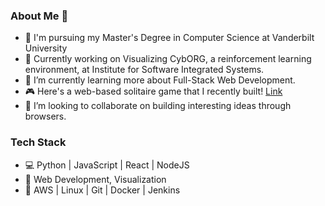 ### About Me 👋
- 🏫 I'm pursuing my Master's Degree in Computer Science at Vanderbilt University
- 🔭 Currently working on Visualizing CybORG, a reinforcement learning environment, at Institute for Software Integrated Systems.
- 🌱 I’m currently learning more about Full-Stack Web Development.
- 🎮 Here's a web-based solitaire game that I recently built! [Link](https://solitairejs.com/)
- 👯 I’m looking to collaborate on building interesting ideas through browsers.

### Tech Stack
- 💻 Python | JavaScript | React | NodeJS
- 🥇 Web Development, Visualization
- 🧰 AWS | Linux | Git | Docker | Jenkins

<!--
**justinyeh1995/justinyeh1995** is a ✨ _special_ ✨ repository because its `README.md` (this file) appears on your GitHub profile.

Here are some ideas to get you started:

- 🔭 I’m currently working on ...
- 🌱 I’m currently learning ...
- 👯 I’m looking to collaborate on ...
- 🤔 I’m looking for help with ...
- 💬 Ask me about ...
- 📫 How to reach me: ...
- 😄 Pronouns: ...
- ⚡ Fun fact: ...
-->
